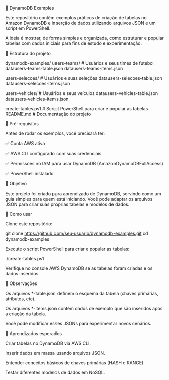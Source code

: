 📂 DynamoDB Examples

Este repositório contém exemplos práticos de criação de tabelas no Amazon DynamoDB e inserção de dados utilizando arquivos JSON e um script em PowerShell.

A ideia é mostrar, de forma simples e organizada, como estruturar e popular tabelas com dados iniciais para fins de estudo e experimentação.

📁 Estrutura do projeto


dynamodb-examples/
users-teams/                # Usuários e seus times de futebol
   datausers-teams-table.json
   datausers-teams-items.json

users-selecoes/             # Usuários e suas seleções
   datausers-selecoes-table.json
   datausers-selecoes-items.json

users-vehicles/             # Usuários e seus veículos
   datausers-vehicles-table.json
   datausers-vehicles-items.json

create-tables.ps1           # Script PowerShell para criar e popular as tabelas
README.md                   # Documentação do projeto

🔧 Pré-requisitos

Antes de rodar os exemplos, você precisará ter:

✅ Conta AWS ativa

✅ AWS CLI configurado com suas credenciais

✅ Permissões no IAM para usar DynamoDB (AmazonDynamoDBFullAccess)

✅ PowerShell instalado

🎯 Objetivo

Este projeto foi criado para aprendizado de DynamoDB, servindo como um guia simples para quem está iniciando.
Você pode adaptar os arquivos JSON para criar suas próprias tabelas e modelos de dados.

🚀 Como usar

Clone este repositório:

git clone https://github.com/seu-usuario/dynamodb-examples.git
cd dynamodb-examples


Execute o script PowerShell para criar e popular as tabelas:

.\create-tables.ps1


Verifique no console AWS DynamoDB se as tabelas foram criadas e os dados inseridos.

📌 Observações

Os arquivos *-table.json definem o esquema da tabela (chaves primárias, atributos, etc).

Os arquivos *-items.json contêm dados de exemplo que são inseridos após a criação da tabela.

Você pode modificar esses JSONs para experimentar novos cenários.

📖 Aprendizados esperados

Criar tabelas no DynamoDB via AWS CLI.

Inserir dados em massa usando arquivos JSON.

Entender conceitos básicos de chaves primárias (HASH e RANGE).

Testar diferentes modelos de dados em NoSQL.
